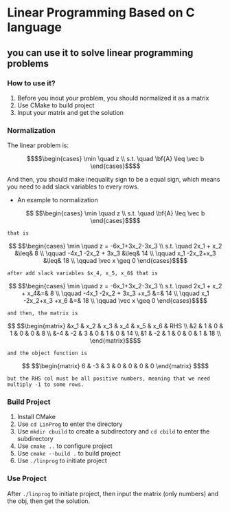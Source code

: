 # Linear Programming Based on C language

## you can use it to solve linear programming problems

### How to use it?

1. Before you inout your problem, you should normalized it as a matrix
2. Use CMake to build project
3. Input your matrix and get the solution

### Normalization

The linear problem is:
```math
$$\begin{cases}
        \min \quad z \\
        s.t. \quad \bf{A} \leq \vec b
    \end{cases}$$
```
And then, you should make inequality sign to be a equal sign, which means you need to add slack variables to every rows.

- An example to normalization
```math
  $$\begin{cases}
        \min \quad z \\
        s.t. \quad \bf{A} \leq \vec b
    \end{cases}$$
```
    that is
```math
    $$\begin{cases}
                \min \quad z = -6x_1+3x_2-3x_3 \\
                s.t. \quad 2x_1 + x_2 &\leq& 8 \\
                    \qquad -4x_1 -2x_2 + 3x_3 &\leq& 14 \\
                    \qquad x_1 -2x_2+x_3 &\leq& 18 \\
                    \qquad \vec x \geq 0
            \end{cases}$$
```
    after add slack variables $x_4, x_5, x_6$ that is
```math
    $$\begin{cases}
                \min \quad z = -6x_1+3x_2-3x_3 \\
                s.t. \quad 2x_1 + x_2 + x_4&=& 8 \\
                    \qquad -4x_1 -2x_2 + 3x_3 +x_5 &=& 14 \\
                    \qquad x_1 -2x_2+x_3 +x_6 &=& 18 \\
                    \qquad \vec x \geq 0
            \end{cases}$$
```
    and then, the matrix is
```math
    $$\begin{matrix}
      &x_1 & x_2 & x_3 & x_4 & x_5 & x_6 & RHS \\
      &2   & 1   & 0   & 1   & 0   & 0   & 8 \\
      &-4  & -2  & 3   & 0   & 1   & 0   & 14 \\
      &1   & -2  & 1   & 0   & 0   & 1   & 18 \\
    \end{matrix}$$
```
    and the object function is
```math
    $$\begin{matrix}
    6 & -3 & 3 & 0 & 0 & 0 & 0
    \end{matrix}
    $$
```
    but the RHS col must be all positive numbers, meaning that we need multiply -1 to some rows.

### Build Project

1. Install CMake
2. Use ```cd LinProg``` to enter the directory
3. Use ```mkdir cbuild``` to create a subdirectory and ```cd cbild``` to enter the subdirectory
4. Use ```cmake ..``` to configure project
5. Use ```cmake --build .``` to build project
6. Use ```./linprog``` to initiate project

### Use Project

After ```./linprog``` to initiate project, then input the matrix (only numbers) and the obj, then get the solution.
